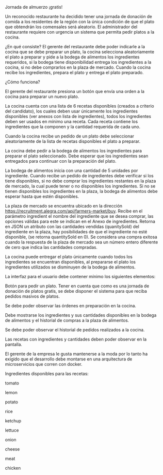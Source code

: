 Jornada de almuerzo ¡gratis!


Un reconocido restaurante ha decidido tener una jornada de donación de comida a los residentes de la región con la única condición de que el plato que obtendrán los comensales será aleatorio. El administrador del restaurante requiere con urgencia un sistema que permita pedir platos a la cocina.


¿En qué consiste?
El gerente del restaurante debe poder indicarle a la cocina que se debe preparar un plato, la cocina selecciona aleatoriamente el plato a preparar y pide a la bodega de alimentos los ingredientes requeridos, si la bodega tiene disponibilidad entrega los ingredientes a la cocina, si no debe comprarlos en la plaza de mercado. Cuando la cocina recibe los ingredientes, prepara el plato y entrega el plato preparado.


¿Cómo funciona?

El gerente del restaurante presiona un botón que envía una orden a la cocina para preparar un nuevo plato. 

La cocina cuenta con una lista de 6 recetas disponibles (creados a criterio del candidato), los cuales deben usar únicamente los ingredientes disponibles (ver anexos con lista de ingredientes), todos los ingredientes deben ser usados en mínimo una receta. Cada receta contiene los ingredientes que la componen y la cantidad requerida de cada uno.

Cuando la cocina recibe un pedido de un plato debe seleccionar aleatoriamente de la lista de recetas disponibles el plato a preparar.

La cocina debe pedir a la bodega de alimentos los ingredientes para preparar el plato seleccionado. Debe esperar que los ingredientes sean entregados para continuar con la preparación del plato.

La bodega de alimentos inicia con una cantidad de 5 unidades por ingrediente. Cuando recibe un pedido de ingredientes debe verificar si los tiene disponibles, si no debe comprar los ingredientes restantes en la plaza de mercado, la cual puede tener o no disponibles los ingredientes.  Si no se tienen disponibles los ingredientes en la plaza, la bodega de alimentos debe esperar hasta que estén disponibles.

La plaza de mercado se encuentra ubicado en la dirección https://recruitment.alegra.com/api/farmers-market/buy. Recibe en el parámetro ingredient el nombre del ingrediente que se desea comprar, las opciones válidas para este se indican en el Anexo de ingredientes.  Retorna en JSON un atributo con las cantidades vendidas (quanitySold) del ingrediente en la plaza, hay posibilidades de que el ingrediente no esté disponible, (se retorna quantitySold en 0). Se considera una compra exitosa cuando la respuesta de la plaza de mercado sea un número entero diferente de cero que indica las cantidades compradas.

La cocina puede entregar el plato únicamente cuando todos los ingredientes se encuentran disponibles, al prepararse el plato los ingredientes utilizados se disminuyen de la bodega de alimentos.


La interfaz para el usuario debe contener mínimo los siguientes elementos:

Botón para pedir un plato. Tener en cuenta que como es una jornada de donación de platos gratis, se debe disponer el sistema para que reciba pedidos masivos de platos.

Se debe poder observar las órdenes en preparación en la cocina.

Debe mostrarse los ingredientes y sus cantidades disponibles en la bodega de alimentos y el historial de compras a la plaza de alimentos.

Se debe poder observar el historial de pedidos realizados a la cocina.

Las recetas con ingredientes y cantidades deben poder observar en la pantalla.


El gerente de la empresa le gusta mantenerse a la moda por lo tanto ha exigido que el desarrollo debe montarse en una arquitectura de microservicios que corren con docker.


Ingredientes disponibles para las recetas:


tomato

lemon

potato

rice

ketchup

lettuce

onion

cheese

meat

chicken
